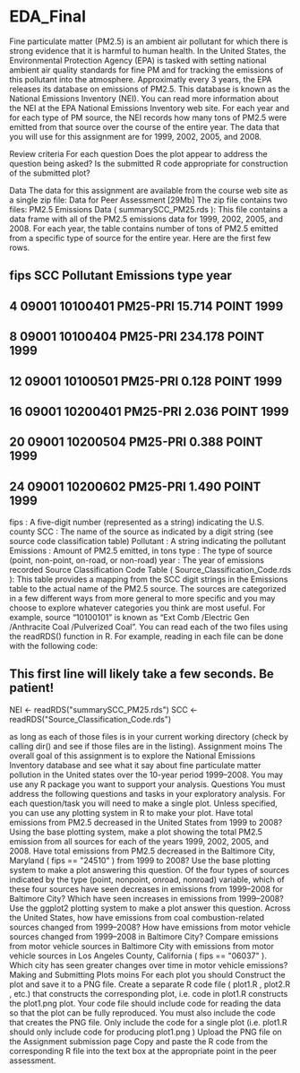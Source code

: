 # EDA_Final
Fine particulate matter (PM2.5) is an ambient air pollutant for which there is strong evidence that it is harmful to human health. In the United States, the Environmental Protection Agency (EPA) is tasked with setting national ambient air quality standards for fine PM and for tracking the emissions of this pollutant into the atmosphere. Approximatly every 3 years, the EPA releases its database on emissions of PM2.5. This database is known as the National Emissions Inventory (NEI). You can read more information about the NEI at the EPA National Emissions Inventory web site.
For each year and for each type of PM source, the NEI records how many tons of PM2.5 were emitted from that source over the course of the entire year. The data that you will use for this assignment are for 1999, 2002, 2005, and 2008.

Review criteria 
For each question
Does the plot appear to address the question being asked?
Is the submitted R code appropriate for construction of the submitted plot?

Data
The data for this assignment are available from the course web site as a single zip file:
Data for Peer Assessment [29Mb]
The zip file contains two files:
PM2.5 Emissions Data (
summarySCC_PM25.rds
): This file contains a data frame with all of the PM2.5 emissions data for 1999, 2002, 2005, and 2008. For each year, the table contains number of tons of PM2.5 emitted from a specific type of source for the entire year. Here are the first few rows.


##     fips      SCC Pollutant Emissions  type year
## 4  09001 10100401  PM25-PRI    15.714 POINT 1999
## 8  09001 10100404  PM25-PRI   234.178 POINT 1999
## 12 09001 10100501  PM25-PRI     0.128 POINT 1999
## 16 09001 10200401  PM25-PRI     2.036 POINT 1999
## 20 09001 10200504  PM25-PRI     0.388 POINT 1999
## 24 09001 10200602  PM25-PRI     1.490 POINT 1999


fips
: A five-digit number (represented as a string) indicating the U.S. county
SCC
: The name of the source as indicated by a digit string (see source code classification table)
Pollutant
: A string indicating the pollutant
Emissions
: Amount of PM2.5 emitted, in tons
type
: The type of source (point, non-point, on-road, or non-road)
year
: The year of emissions recorded
Source Classification Code Table (
Source_Classification_Code.rds
): This table provides a mapping from the SCC digit strings in the Emissions table to the actual name of the PM2.5 source. The sources are categorized in a few different ways from more general to more specific and you may choose to explore whatever categories you think are most useful. For example, source “10100101” is known as “Ext Comb /Electric Gen /Anthracite Coal /Pulverized Coal”.
You can read each of the two files using the 
readRDS()
function in R. For example, reading in each file can be done with the following code:

## This first line will likely take a few seconds. Be patient!
NEI <- readRDS("summarySCC_PM25.rds")
SCC <- readRDS("Source_Classification_Code.rds")


as long as each of those files is in your current working directory (check by calling 
dir()
and see if those files are in the listing).
Assignment
moins 
The overall goal of this assignment is to explore the National Emissions Inventory database and see what it say about fine particulate matter pollution in the United states over the 10-year period 1999–2008. You may use any R package you want to support your analysis.
Questions
You must address the following questions and tasks in your exploratory analysis. For each question/task you will need to make a single plot. Unless specified, you can use any plotting system in R to make your plot.
Have total emissions from PM2.5 decreased in the United States from 1999 to 2008? Using the base plotting system, make a plot showing the total PM2.5 emission from all sources for each of the years 1999, 2002, 2005, and 2008.
Have total emissions from PM2.5 decreased in the Baltimore City, Maryland (
fips == "24510"
) from 1999 to 2008? Use the base plotting system to make a plot answering this question.
Of the four types of sources indicated by the 
type
 (point, nonpoint, onroad, nonroad) variable, which of these four sources have seen decreases in emissions from 1999–2008 for Baltimore City? Which have seen increases in emissions from 1999–2008? Use the ggplot2 plotting system to make a plot answer this question.
Across the United States, how have emissions from coal combustion-related sources changed from 1999–2008?
How have emissions from motor vehicle sources changed from 1999–2008 in Baltimore City?
Compare emissions from motor vehicle sources in Baltimore City with emissions from motor vehicle sources in Los Angeles County, California (
fips == "06037"
). Which city has seen greater changes over time in motor vehicle emissions?
Making and Submitting Plots
moins 
For each plot you should
Construct the plot and save it to a PNG file.
Create a separate R code file (
plot1.R
, 
plot2.R
, etc.) that constructs the corresponding plot, i.e. code in plot1.R constructs the plot1.png plot. Your code file should include code for reading the data so that the plot can be fully reproduced. You must also include the code that creates the PNG file. Only include the code for a single plot (i.e. 
plot1.R
 should only include code for producing 
plot1.png
)
Upload the PNG file on the Assignment submission page
Copy and paste the R code from the corresponding R file into the text box at the appropriate point in the peer assessment.
